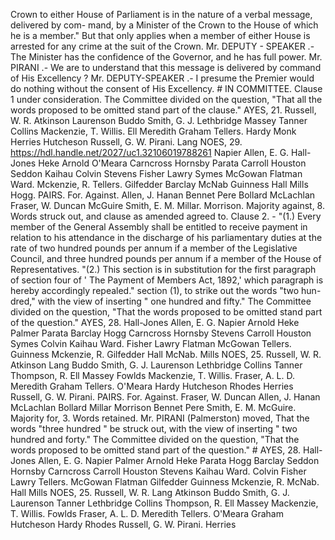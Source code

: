 Crown to either House of Parliament is in the nature of a verbal message, delivered by com- mand, by a Minister of the Crown to the House of which he is a member." But that only applies when a member of either House is arrested for any crime at the suit of the Crown. Mr. DEPUTY - SPEAKER .- The Minister has the confidence of the Governor, and he has full power. Mr. PIRANI .- We are to understand that this message is delivered by command of His Excellency ? Mr. DEPUTY-SPEAKER .- I presume the Premier would do nothing without the consent of His Excellency. # IN COMMITTEE. Clause 1 under consideration. The Committee divided on the question, "That all the words proposed to be omitted stand part of the clause." AYES, 21. Russell, W. R. Atkinson Laurenson Buddo Smith, G. J. Lethbridge Massey Tanner Collins Mackenzie, T. Willis. Ell Meredith Graham Tellers. Hardy Monk Herries Hutcheson Russell, G. W. Pirani. Lang NOES, 29. https://hdl.handle.net/2027/uc1.32106019788261 Napier Allen, E. G. Hall-Jones Heke Arnold O'Meara Carncross Hornsby Parata Carroll Houston Seddon Kaihau Colvin Stevens Fisher Lawry Symes McGowan Flatman Ward. Mckenzie, R. Tellers. Gilfedder Barclay McNab Guinness Hall Mills Hogg. PAIRS. For. Against. Allen, J. Hanan Bennet Pere Bollard McLachlan Fraser, W. Duncan McGuire Smith, E. M. Millar. Morrison. Majority against, 8. Words struck out, and clause as amended agreed to. Clause 2. - "(1.) Every member of the General Assembly shall be entitled to receive payment in relation to his attendance in the discharge of his parliamentary duties at the rate of two hundred pounds per annum if a member of the Legislative Council, and three hundred pounds per annum if a member of the House of Representatives. "(2.) This section is in substitution for the first paragraph of section four of ' The Payment of Members Act, 1892,' which paragraph is hereby accordingly repealed." section (1), to strike out the words "two hun- dred," with the view of inserting " one hundred and fifty." The Committee divided on the question, "That the words proposed to be omitted stand part of the question." AYES, 28. Hall-Jones Allen, E. G. Napier Arnold Heke Palmer Parata Barclay Hogg Carncross Hornsby Stevens Carroll Houston Symes Colvin Kaihau Ward. Fisher Lawry Flatman McGowan Tellers. Guinness Mckenzie, R. Gilfedder Hall McNab. Mills NOES, 25. Russell, W. R. Atkinson Lang Buddo Smith, G. J. Laurenson Lethbridge Collins Tanner Thompson, R. Ell Massey Fowlds Mackenzie, T. Willis. Fraser, A. L. D. Meredith Graham Tellers. O'Meara Hardy Hutcheson Rhodes Herries Russell, G. W. Pirani. PAIRS. For. Against. Fraser, W. Duncan Allen, J. Hanan McLachlan Bollard Millar Morrison Bennet Pere Smith, E. M. McGuire. Majority for, 3. Words retained. Mr. PIRANI (Palmerston) moved, That the words "three hundred " be struck out, with the view of inserting " two hundred and forty." The Committee divided on the question, "That the words proposed to be omitted stand part of the question." # AYES, 28. Hall-Jones Allen, E. G. Napier Palmer Arnold Heke Parata Hogg Barclay Seddon Hornsby Carncross Carroll Houston Stevens Kaihau Ward. Colvin Fisher Lawry Tellers. McGowan Flatman Gilfedder Guinness Mckenzie, R. McNab. Hall Mills NOES, 25. Russell, W. R. Lang Atkinson Buddo Smith, G. J. Laurenson Tanner Lethbridge Collins Thompson, R. Ell Massey Mackenzie, T. Willis. Fowlds Fraser, A. L. D. Meredith Tellers. O'Meara Graham Hutcheson Hardy Rhodes Russell, G. W. Pirani. Herries 